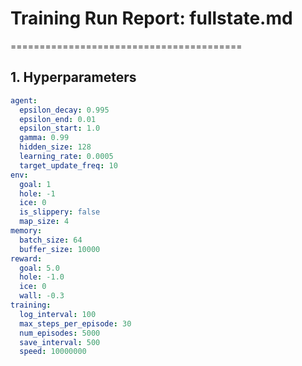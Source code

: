 # Training Run Report: fullstate.md
========================================

## 1. Hyperparameters
```yaml
agent:
  epsilon_decay: 0.995
  epsilon_end: 0.01
  epsilon_start: 1.0
  gamma: 0.99
  hidden_size: 128
  learning_rate: 0.0005
  target_update_freq: 10
env:
  goal: 1
  hole: -1
  ice: 0
  is_slippery: false
  map_size: 4
memory:
  batch_size: 64
  buffer_size: 10000
reward:
  goal: 5.0
  hole: -1.0
  ice: 0
  wall: -0.3
training:
  log_interval: 100
  max_steps_per_episode: 30
  num_episodes: 5000
  save_interval: 500
  speed: 10000000
```

